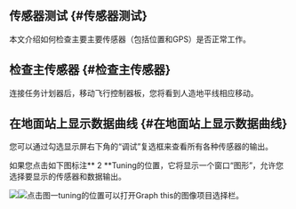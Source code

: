## 传感器测试 {#传感器测试}

本文介绍如何检查主要主要传感器（包括位置和GPS）是否正常工作。

## 检查主传感器 {#检查主传感器}

连接任务计划器后，移动飞行控制器板，您将看到人造地平线相应移动。

## 在地面站上显示数据曲线 {#在地面站上显示数据曲线}

您可以通过勾选显示屏右下角的“调试”复选框来查看所有各种传感器的输出。

如果您点击如下图标注\*\* 2 \*\*Tuning的位置，它将显示一个窗口“图形”，允许您选择要显示的传感器和数据输出。

![](http://doc.cuav.net/PixHack/assets/chuan.jpg)![](http://doc.cuav.net/PixHack/assets/chuan2.jpg)点击图一tuning的位置可以打开Graph this的图像项目选择栏。


